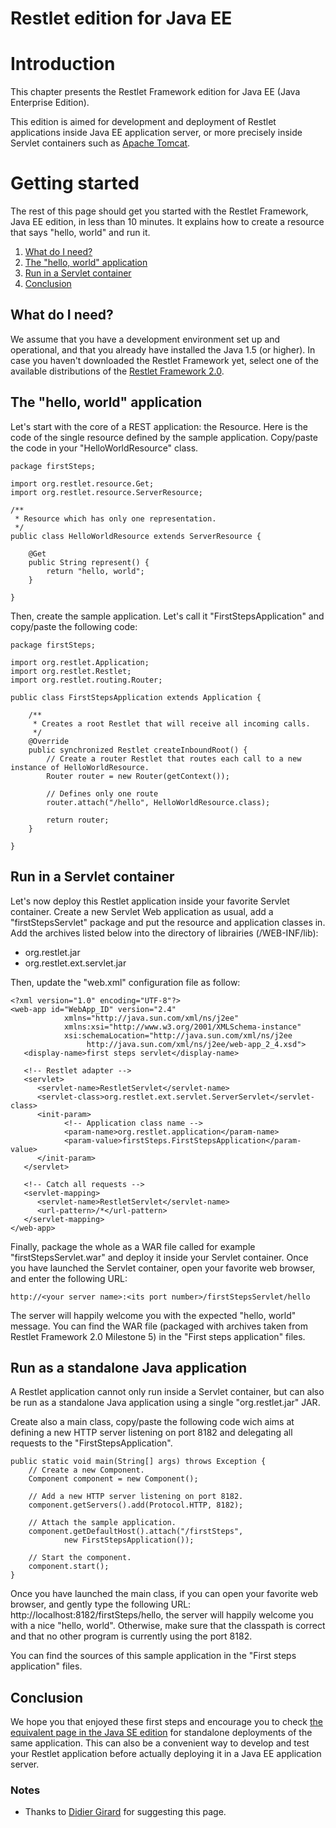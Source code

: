 Restlet edition for Java EE
===========================

Introduction
============

This chapter presents the Restlet Framework edition for Java EE (Java
Enterprise Edition).

This edition is aimed for development and deployment of Restlet
applications inside Java EE application server, or more precisely inside
Servlet containers such as [Apache
Tomcat](http://web.archive.org/web/20111218224609/http://tomcat.apache.org/).

Getting started
===============

The rest of this page should get you started with the Restlet Framework,
Java EE edition, in less than 10 minutes. It explains how to create a
resource that says "hello, world" and run it.

1.  [What do I
    need?](http://web.archive.org/web/20111218224609/http://wiki.restlet.org/docs_2.1/13-restlet/275-restlet/312-restlet.html#dsy312-restlet_requirements)
2.  [The "hello, world"
    application](http://web.archive.org/web/20111218224609/http://wiki.restlet.org/docs_2.1/13-restlet/275-restlet/312-restlet.html#dsy312-restlet_application)
3.  [Run in a Servlet
    container](http://web.archive.org/web/20111218224609/http://wiki.restlet.org/docs_2.1/13-restlet/275-restlet/312-restlet.html#dsy312-restlet_servletDeployment)
4.  [Conclusion](http://web.archive.org/web/20111218224609/http://wiki.restlet.org/docs_2.1/13-restlet/275-restlet/312-restlet.html#dsy312-restlet_conclusion)

What do I need?
---------------

We assume that you have a development environment set up and
operational, and that you already have installed the Java 1.5 (or
higher). In case you haven't downloaded the Restlet Framework yet,
select one of the available distributions of the [Restlet Framework
2.0](http://web.archive.org/web/20111218224609/http://www.restlet.org/downloads).

The "hello, world" application
------------------------------

Let's start with the core of a REST application: the Resource. Here is
the code of the single resource defined by the sample application.
Copy/paste the code in your "HelloWorldResource" class.

~~~~ {.brush: .java}
package firstSteps;

import org.restlet.resource.Get;
import org.restlet.resource.ServerResource;

/**
 * Resource which has only one representation.
 */
public class HelloWorldResource extends ServerResource {

    @Get
    public String represent() {
        return "hello, world";
    }

}
~~~~

Then, create the sample application. Let's call it
"FirstStepsApplication" and copy/paste the following code:

~~~~ {.brush: .java}
package firstSteps;

import org.restlet.Application;
import org.restlet.Restlet;
import org.restlet.routing.Router;

public class FirstStepsApplication extends Application {

    /**
     * Creates a root Restlet that will receive all incoming calls.
     */
    @Override
    public synchronized Restlet createInboundRoot() {
        // Create a router Restlet that routes each call to a new instance of HelloWorldResource.
        Router router = new Router(getContext());

        // Defines only one route
        router.attach("/hello", HelloWorldResource.class);

        return router;
    }

}   
~~~~

Run in a Servlet container
--------------------------

Let's now deploy this Restlet application inside your favorite Servlet
container. Create a new Servlet Web application as usual, add a
"firstStepsServlet" package and put the resource and application classes
in. Add the archives listed below into the directory of librairies
(/WEB-INF/lib):

-   org.restlet.jar
-   org.restlet.ext.servlet.jar

Then, update the "web.xml" configuration file as follow:

~~~~ {.brush: .java}
<?xml version="1.0" encoding="UTF-8"?>  
<web-app id="WebApp_ID" version="2.4"  
            xmlns="http://java.sun.com/xml/ns/j2ee"  
            xmlns:xsi="http://www.w3.org/2001/XMLSchema-instance"  
            xsi:schemaLocation="http://java.sun.com/xml/ns/j2ee  
                 http://java.sun.com/xml/ns/j2ee/web-app_2_4.xsd">  
   <display-name>first steps servlet</display-name>  
  
   <!-- Restlet adapter -->  
   <servlet>  
      <servlet-name>RestletServlet</servlet-name>  
      <servlet-class>org.restlet.ext.servlet.ServerServlet</servlet-class>
      <init-param>
            <!-- Application class name -->
            <param-name>org.restlet.application</param-name>
            <param-value>firstSteps.FirstStepsApplication</param-value>
      </init-param>
   </servlet>  
  
   <!-- Catch all requests -->  
   <servlet-mapping>  
      <servlet-name>RestletServlet</servlet-name>  
      <url-pattern>/*</url-pattern>  
   </servlet-mapping>  
</web-app>  
~~~~

Finally, package the whole as a WAR file called for example
"firstStepsServlet.war" and deploy it inside your Servlet container.
Once you have launched the Servlet container, open your favorite web
browser, and enter the following URL:

~~~~ {.brush: .java}
http://<your server name>:<its port number>/firstStepsServlet/hello
~~~~

The server will happily welcome you with the expected "hello, world"
message. You can find the WAR file (packaged with archives taken from
Restlet Framework 2.0 Milestone 5) in the "First steps application"
files.

Run as a standalone Java application
------------------------------------

A Restlet application cannot only run inside a Servlet container, but
can also be run as a standalone Java application using a single
"org.restlet.jar" JAR.

Create also a main class, copy/paste the following code wich aims at
defining a new HTTP server listening on port 8182 and delegating all
requests to the "FirstStepsApplication".

~~~~ {.brush: .java}
public static void main(String[] args) throws Exception {  
    // Create a new Component.  
    Component component = new Component();  
  
    // Add a new HTTP server listening on port 8182.  
    component.getServers().add(Protocol.HTTP, 8182);  
  
    // Attach the sample application.  
    component.getDefaultHost().attach("/firstSteps",  
            new FirstStepsApplication());  
  
    // Start the component.  
    component.start();  
}          
~~~~

Once you have launched the main class, if you can open your favorite web
browser, and gently type the following URL:
http://localhost:8182/firstSteps/hello, the server will happily welcome
you with a nice "hello, world". Otherwise, make sure that the classpath
is correct and that no other program is currently using the port 8182.

You can find the sources of this sample application in the "First steps
application" files.

Conclusion
----------

We hope you that enjoyed these first steps and encourage you to check
[the equivalent page in the Java SE
edition](http://web.archive.org/web/20111218224609/http://wiki.restlet.org/docs_2.1/13-restlet/275-restlet/311-restlet.html "Restlet edition for Java SE")
for standalone deployments of the same application. This can also be a
convenient way to develop and test your Restlet application before
actually deploying it in a Java EE application server.

### Notes

-   Thanks to [Didier
    Girard](http://web.archive.org/web/20111218224609/http://www.ongwt.com/)
    for suggesting this page.

